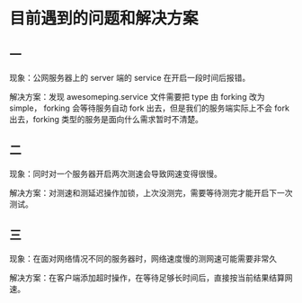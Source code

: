 # 目前遇到的问题和解决方案

## 一
现象：公网服务器上的 server 端的 service 在开启一段时间后报错。

解决方案：发现 awesomeping.service 文件需要把 type 由 forking 改为 simple， forking 会等待服务自动 fork 出去，但是我们的服务端实际上不会 fork 出去，forking 类型的服务是面向什么需求暂时不清楚。

## 二
现象：同时对一个服务器开启两次测速会导致网速变得很慢。

解决方案：对测速和测延迟操作加锁，上次没测完，需要等待测完才能开启下一次测试。

## 三
现象：在面对网络情况不同的服务器时，网络速度慢的测网速可能需要非常久

解决方案：在客户端添加超时操作，在等待足够长时间后，直接按当前结果结算网速。
